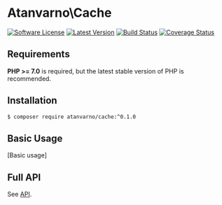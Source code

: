 # Atanvarno\Cache
[![Software License](https://img.shields.io/badge/license-MIT-brightgreen.svg?style=flat-square)](https://github.com/atanvarno69/cache/blob/master/LICENSE)
[![Latest Version](https://img.shields.io/github/release/atanvarno69/cache.svg?style=flat-square)](https://github.com/atanvarno69/cache/releases)
[![Build Status](https://img.shields.io/travis/atanvarno69/cache/master.svg?style=flat-square)](https://travis-ci.org/atanvarno69/cache)
[![Coverage Status](https://img.shields.io/coveralls/atanvarno69/cache/master.svg?style=flat-square)](https://coveralls.io/r/atanvarno69/cache?branch=master)

## Requirements
**PHP >= 7.0** is required, but the latest stable version of PHP is recommended.

## Installation
```bash
$ composer require atanvarno/cache:^0.1.0
```

## Basic Usage

[Basic usage]

## Full API
See [API](https://github.com/atanvarno69/cache/blob/master/docs/API.md).
